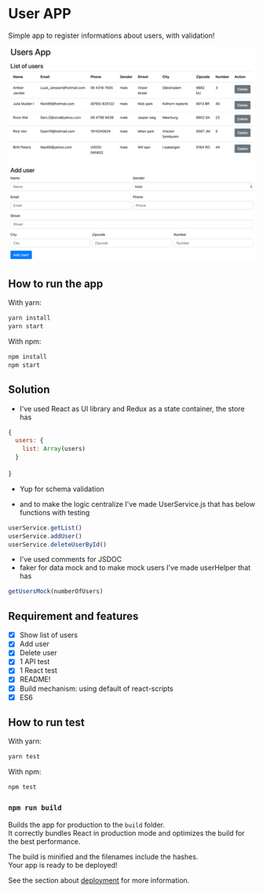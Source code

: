 # User APP

Simple app to register informations about users, with validation!

![Alt text](https://raw.githubusercontent.com/kbenrafik/user-app/master/user_app.png "Title")

## How to run the app

With yarn:

```bash
yarn install
yarn start
```

With npm:

```bash
npm install
npm start
```

## Solution

- I've used React as UI library and Redux as a state container, the store has
```javascript
{
  users: {
    list: Array(users)
  }

}
```
- Yup for schema validation

- and to make the logic centralize I've made UserService.js that has below functions with testing

```javascript
userService.getList()
userService.addUser()
userService.deleteUserById()
```

- I've used comments for JSDOC
- faker for data mock
and to make mock users I've made userHelper that has
```javascript
getUsersMock(numberOfUsers)
```


## Requirement and features
- [x] Show list of users
- [x] Add user
- [x] Delete user
- [x] 1 API test
- [x] 1 React test
- [x] README!
- [x] Build mechanism: using default of react-scripts
- [x] ES6

## How to run test

With yarn:

```bash
yarn test
```

With npm:

```bash
npm test
```

### `npm run build`

Builds the app for production to the `build` folder.<br>
It correctly bundles React in production mode and optimizes the build for the best performance.

The build is minified and the filenames include the hashes.<br>
Your app is ready to be deployed!

See the section about [deployment](https://facebook.github.io/create-react-app/docs/deployment) for more information.
